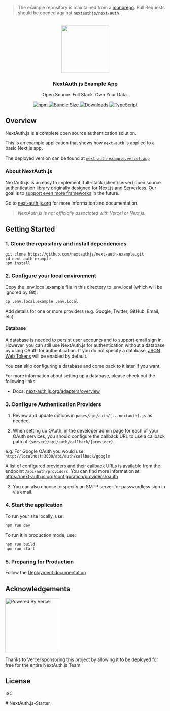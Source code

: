 > The example repository is maintained from a [monorepo](https://github.com/nextauthjs/next-auth/tree/main/apps/example-nextjs). Pull Requests should be opened against [`nextauthjs/next-auth`](https://github.com/nextauthjs/next-auth).

<p align="center">
   <br/>
   <a href="https://next-auth.js.org" target="_blank"><img width="150px" src="https://next-auth.js.org/img/logo/logo-sm.png" /></a>
   <h3 align="center">NextAuth.js Example App</h3>
   <p align="center">
   Open Source. Full Stack. Own Your Data.
   </p>
   <p align="center" style="align: center;">
      <a href="https://npm.im/next-auth">
        <img alt="npm" src="https://img.shields.io/npm/v/next-auth?color=green&label=next-auth">
      </a>
      <a href="https://bundlephobia.com/result?p=next-auth-example">
        <img src="https://img.shields.io/bundlephobia/minzip/next-auth?label=next-auth" alt="Bundle Size"/>
      </a>
      <a href="https://www.npmtrends.com/next-auth">
        <img src="https://img.shields.io/npm/dm/next-auth?label=next-auth%20downloads" alt="Downloads" />
      </a>
      <a href="https://npm.im/next-auth">
        <img src="https://img.shields.io/badge/npm-TypeScript-blue" alt="TypeScript" />
      </a>
   </p>
</p>

## Overview

NextAuth.js is a complete open source authentication solution.

This is an example application that shows how `next-auth` is applied to a basic Next.js app.

The deployed version can be found at [`next-auth-example.vercel.app`](https://next-auth-example.vercel.app)

### About NextAuth.js

NextAuth.js is an easy to implement, full-stack (client/server) open source authentication library originally designed for [Next.js](https://nextjs.org) and [Serverless](https://vercel.com). Our goal is to [support even more frameworks](https://github.com/nextauthjs/next-auth/issues/2294) in the future.

Go to [next-auth.js.org](https://next-auth.js.org) for more information and documentation.

> *NextAuth.js is not officially associated with Vercel or Next.js.*

## Getting Started

### 1. Clone the repository and install dependencies

```
git clone https://github.com/nextauthjs/next-auth-example.git
cd next-auth-example
npm install
```

### 2. Configure your local environment

Copy the .env.local.example file in this directory to .env.local (which will be ignored by Git):

```
cp .env.local.example .env.local
```

Add details for one or more providers (e.g. Google, Twitter, GitHub, Email, etc).

#### Database

A database is needed to persist user accounts and to support email sign in. However, you can still use NextAuth.js for authentication without a database by using OAuth for authentication. If you do not specify a database, [JSON Web Tokens](https://jwt.io/introduction) will be enabled by default.

You **can** skip configuring a database and come back to it later if you want.

For more information about setting up a database, please check out the following links:

* Docs: [next-auth.js.org/adapters/overview](https://next-auth.js.org/adapters/overview)

### 3. Configure Authentication Providers

1. Review and update options in `pages/api/auth/[...nextauth].js` as needed.

2. When setting up OAuth, in the developer admin page for each of your OAuth services, you should configure the callback URL to use a callback path of `{server}/api/auth/callback/{provider}`.

  e.g. For Google OAuth you would use: `http://localhost:3000/api/auth/callback/google`

  A list of configured providers and their callback URLs is available from the endpoint `/api/auth/providers`. You can find more information at https://next-auth.js.org/configuration/providers/oauth

3. You can also choose to specify an SMTP server for passwordless sign in via email.

### 4. Start the application

To run your site locally, use:

```
npm run dev
```

To run it in production mode, use:

```
npm run build
npm run start
```

### 5. Preparing for Production

Follow the [Deployment documentation](https://next-auth.js.org/deployment)

## Acknowledgements

<a href="https://vercel.com?utm_source=nextauthjs&utm_campaign=oss">
<img width="170px" src="https://raw.githubusercontent.com/nextauthjs/next-auth/canary/www/static/img/powered-by-vercel.svg" alt="Powered By Vercel" />
</a>
<p align="left">Thanks to Vercel sponsoring this project by allowing it to be deployed for free for the entire NextAuth.js Team</p>

## License

ISC

#   N e x t A u t h . j s - S t a r t e r  
 